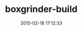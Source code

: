 ---
layout: post
title:  "boxgrinder-build"
repo:   "boxgrinder/boxgrinder-build"
date:   2015-02-18 17:12:33
gemurl: http://boxgrinder.org/
---